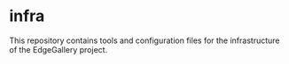 # infra
This repository contains tools and configuration files for the infrastructure of the EdgeGallery project.
